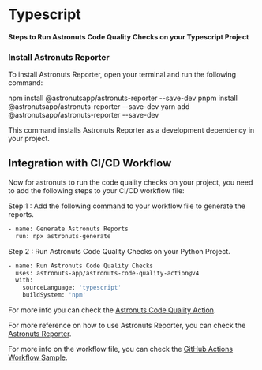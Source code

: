 # Typescript

#### Steps to Run Astronuts Code Quality Checks on your Typescript Project

### Install Astronuts Reporter

To install Astronuts Reporter, open your terminal and run the following command:

<tabs>
    <tab id="npm install" title="npm">
        <code-block lang="bash">
            npm install @astronutsapp/astronuts-reporter --save-dev
        </code-block>
    </tab>
    <tab id="pnpm-install" title="pnpm">
        <code-block lang="bash">
            pnpm install @astronutsapp/astronuts-reporter --save-dev
        </code-block>
    </tab>
    <tab id="yarn-install" title="yarn">
        <code-block lang="bash">
            yarn add @astronutsapp/astronuts-reporter --save-dev
        </code-block>
    </tab>
</tabs>

This command installs Astronuts Reporter as a development dependency in your project.

## Integration with CI/CD Workflow

Now for astronuts to run the code quality checks on your project, you need to add the following steps to your CI/CD
workflow file:

Step 1 : Add the following command to your workflow file to generate the reports.

```bash
- name: Generate Astronuts Reports
  run: npx astronuts-generate
```

Step 2 : Run Astronuts Code Quality Checks on your Python Project.

```bash
- name: Run Astronuts Code Quality Checks
  uses: astronuts-app/astronuts-code-quality-action@v4
  with:
    sourceLanguage: 'typescript'
    buildSystem: 'npm'
```

For more info you can check
the [Astronuts Code Quality Action](https://github.com/marketplace/actions/astronuts-code-quality-action).

For more reference on how to use Astronuts Reporter, you can check
the [Astronuts Reporter](https://www.npmjs.com/package/@astronutsapp/astronuts-reporter).

For more info on the workflow file, you can check
the [GitHub Actions Workflow Sample](https://github.com/astronuts-app/samples/blob/main/.github/workflows/build_typescript_sample.yml).